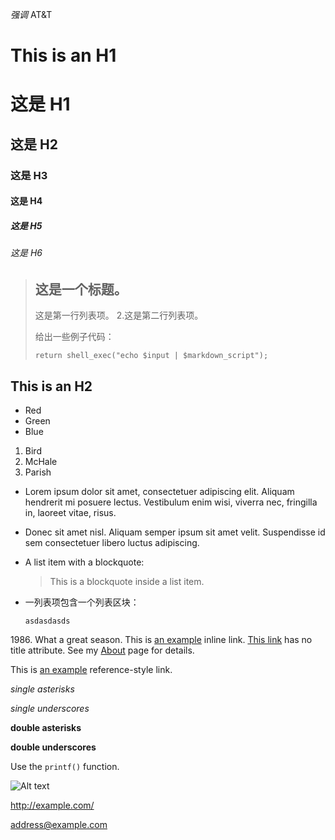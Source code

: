*强调*
AT&amp;T

This is an H1
=============

# 这是 H1 #

## 这是 H2 #

### 这是 H3 #

#### 这是 H4 #

##### 这是 H5 #

###### 这是 H6 #

> ## 这是一个标题。
> 
>	这是第一行列表项。
>	2.这是第二行列表项。
> 
>	给出一些例子代码：
> 
>     return shell_exec("echo $input | $markdown_script");

This is an H2
-------------

*   Red
*   Green
*   Blue

1.  Bird
2.  McHale
3.  Parish

*   Lorem ipsum dolor sit amet, consectetuer adipiscing elit.
    Aliquam hendrerit mi posuere lectus. Vestibulum enim wisi,
    viverra nec, fringilla in, laoreet vitae, risus.


*   Donec sit amet nisl. Aliquam semper ipsum sit amet velit.
    Suspendisse id sem consectetuer libero luctus adipiscing.

*   A list item with a blockquote:

    > This is a blockquote
    > inside a list item.

*   一列表项包含一个列表区块：
		
		asdasdasds

1986\. What a great season.
	This is [an example](http://example.com/ "Title") inline link.
	[This link](http://example.net/) has no title attribute.
	See my [About](/about/) page for details.

This is [an example][link1] reference-style link.

*single asterisks*

_single underscores_

**double asterisks**

__double underscores__

Use the `printf()` function.


![Alt text](http://www.baidu.com/img/bdlogo.gif "Optional title")

<http://example.com/>

<address@example.com>

[link1]: http://example.com/  "Optional Title Here"
